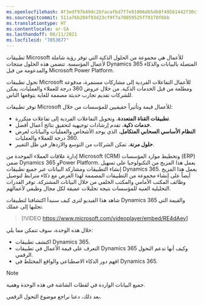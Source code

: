 ```yaml
---
ms.openlocfilehash: 8f3edf97b49dc2bfacafbd7f7e91006d65db0f49561442f30cf3a098aec72070
ms.sourcegitcommit: 511a76b204f93d23cf9f7a70059525f79170f6bb
ms.translationtype: HT
ms.contentlocale: ar-SA
ms.lasthandoff: 08/11/2021
ms.locfileid: "7053677"
---
```

تطبيقات Microsoft للأعمال هي مجموعة من الحلول الذكية التي توفر رؤية شاملة لأعمال المؤسسة. تتضمن هذه الحلول منتجات Dynamics 365 المتصلة بالبيانات والذكاء والمدعومة من قبل Microsoft Power Platform.

تحول تطبيقات Microsoft للأعمال التفاعلات الفردية إلى مشاركات مستمرة، مدفوعة ومطلعة من قبل الخدمات الذكية. من خلال عروض 360 درجة للعملاء والعمليات، يمكن للشركات تقديم تجارب حديثة مصممة للغاية يتوقعها الناس.

توفر تطبيقات Microsoft للأعمال قيمة وتأثيراً حقيقيين للمؤسسات من خلال:  

- **تطبيقات القناة المتعددة**، وتحويل التفاعلات الفردية إلى تفاعلات متكررة.
- **خدمات ذكية**، تقدم إرشادات توجيهية لتحقيق نتائج أعمال أفضل. 
- **النظام الأساسي السحابي المتكامل**، الذي يوحد الأشخاص والعمليات والبيانات لعرض 360 درجة للعملاء والعمليات.
- **حلول مرنة**، تمكن الشركات من التوسع والازدهار في ظل التغيير.   

إدارة علاقات العملاء الموحدة من Microsoft (CRM) وتخطيط موارد المؤسسات (ERP) ضمن Dynamics 365 وPower Platform. يعمل هذا المزيج من التكنولوجيا على تسهيل إنشاء التطبيقات ومشاركة البيانات عبر جميع تطبيقات Dynamics 365. يعمل هذا المزيج أيضاً على إنشاء مجموعة من التطبيقات المصممة لهذا الغرض مع ذكاء مترابط لتوصيل وظائف المكتب الأمامي والمكتب الخلفي من خلال البيانات المشتركة. توفر القدرات التحليلية الغنية للمؤسسات نتيجة تحليلات عميقة لكل مجال وظيفي لأعمالهم.

شاهد هذا الفيديو لترى كيف سنبدأ اكتشافنا لتطبيقات Dynamics 365 والقيمة التي تجلبها إلى عملك.

> [!VIDEO https://www.microsoft.com/videoplayer/embed/RE4dAev]

 
خلال هذه الوحدة، سوف تتمكن مما يلي:

* اكتشف تطبيقات Dynamics 365.
* التعرف على قيمة الأعمال في تطبيقات Dynamics 365 وكيف أنها تدعم التحول الرقمي.
* افهم دور الذكاء الاصطناعي والواقع المختلط في Dynamics 365.

> [!NOTE]
> جميع البيانات الواردة في لقطات الشاشة في هذه الوحدة وهمية.

بعد ذلك، دعنا نراجع موضوع التحول الرقمي.
